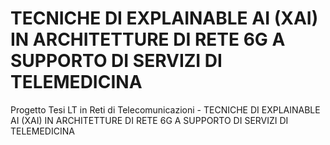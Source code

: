 # TECNICHE DI EXPLAINABLE AI (XAI) IN ARCHITETTURE DI RETE 6G A SUPPORTO DI SERVIZI DI TELEMEDICINA
Progetto Tesi LT in Reti di Telecomunicazioni - TECNICHE DI EXPLAINABLE AI (XAI) IN ARCHITETTURE DI RETE 6G A SUPPORTO DI SERVIZI DI TELEMEDICINA

